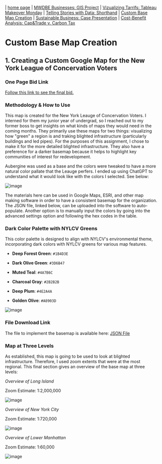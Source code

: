 | [home page](https://cristinagoeller.github.io/cristina-goeller-portfolio/) | [MWDBE Businesses: GIS Project](MWDBEBusinesses) | [Vizualizing Tarrifs: Tableau Makeover Monday](TableauRemake) | [Telling Stories with Data: Shorthand](final-project-part-one) | [Custom Base Map Creation](AdvancedGISPortfolio) | [Sustainable Business: Case Presentation](SustainableBusiness) | [Cost-Benefit Analysis: Cap&Trade v. Carbon Tax](Cap&TradevCarbonTax)

# Custom Base Map Creation

## 1. Creating a Custom Google Map for the New York League of Concervation Voters
### One Page Bid Link 

[Follow this link to see the final bid.](https://andrewcmu-my.sharepoint.com/:w:/g/personal/cgoeller_andrew_cmu_edu/ETkuZLX3C9tEmqHRgTyVu4UBF2rm1sPqayHMANCPSNR7Hw?e=NrLCfg) 

### Methodology & How to Use

This map is created for the New York Leauge of Concervation Voters. I interned for them my junior year of undergrad, so I reached out to my former boss to get insights on what kinds of maps they would need in the coming months. They primarily use these maps for two things: visualizing how "green" a region is and traking blighted infrastructure (particularly buildings and led pipes). For the purposes of this assignment, I chose to make it for the more detailed blighted infrastructure. They also have a preference for a darker basemap because it helps to highlight key communities of interest for redevelopment. 

Aubergine was used as a base and the colors were tweaked to have a more natural color pallate that the Leauge perfers. I ended up using ChatGPT to understand what it would look like with the colors I selected. See below:  

![image](https://github.com/user-attachments/assets/fb29073c-3a4f-4b24-87c4-2379cce98255)

The materials here can be used in Google Maps, ESRI, and other map making software in order to have a consistent basemap for the organization. The JSON file, linked below, can be uploaded into the software to auto-populate. Another option is to manually input the colors by going into the advanced settings option and following the hex codes in the table.

### Dark Color Palette with NYLCV Greens

This color palette is designed to align with NYLCV's environmental theme, incorporating dark colors with NYLCV greens for various map features.

- **Deep Forest Green**: `#1B4D3E`  
  
- **Dark Olive Green**: `#3D6B47`  
  
- **Muted Teal**: `#4A7B6C`  
  
- **Charcoal Gray**: `#2B2B2B`  
 
- **Deep Plum**: `#4E2A4A`  
  
- **Golden Olive**: `#A8903D`

![image](https://github.com/user-attachments/assets/1e9c9b2f-d0e8-4cd7-b9ec-ad5b4fad1392)


### File Download Link

The file to implement the basemap is available here:
[JSON File](https://andrewcmu-my.sharepoint.com/:u:/g/personal/cgoeller_andrew_cmu_edu/EbsGucIc4CFDjBuFDrxKFLUBhq3qaDBTyy_YxmokR-FlSQ?e=ugNcmA)

### Map at Three Levels
As established, this map is going to be used to look at blighted infrastructure. Therefore, I used zoom extents that were at the most regional. 
This final section gives an overview of the base map at three levels: 

_Overview of Long Island_

Zoom Estimate: 1:2,000,000

![image](https://github.com/user-attachments/assets/36386110-8c05-4be2-9c70-b53c02ce0834)

_Overview of New York City_

Zoom Estimate: 1:720,000

![image](https://github.com/user-attachments/assets/e93ae6b2-023d-416b-b6f6-7d6313cb1384)

_Overview of Lower Manhattan_

Zoom Estimate: 1:60,000

![image](https://github.com/user-attachments/assets/8d7557be-e4f8-427a-b95f-ba2119d77f03)


